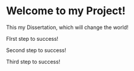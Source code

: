 # Welcome to my Project!

This my Dissertation, which will change the world!

FIrst step to success!

Second step to success!

Third step to success!
